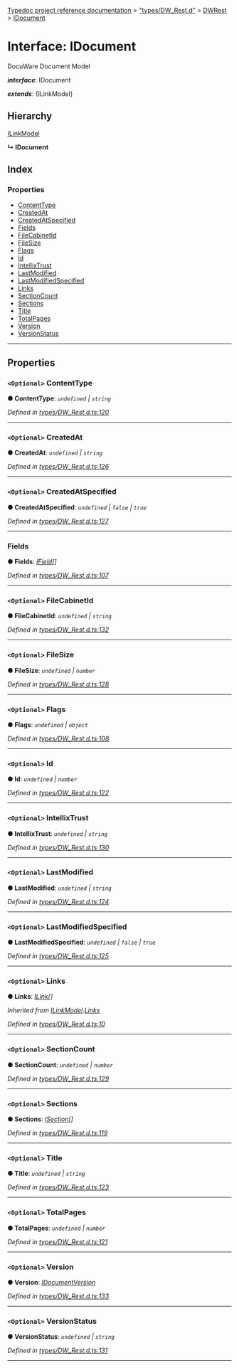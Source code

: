 [Typedoc project reference documentation](../README.md) > ["types/DW_Rest.d"](../modules/_types_dw_rest_d_.md) > [DWRest](../modules/_types_dw_rest_d_.dwrest.md) > [IDocument](../interfaces/_types_dw_rest_d_.dwrest.idocument.md)

# Interface: IDocument

DocuWare Document Model

*__interface__*: IDocument

*__extends__*: {ILinkModel}

## Hierarchy

 [ILinkModel](_types_dw_rest_d_.dwrest.ilinkmodel.md)

**↳ IDocument**

## Index

### Properties

* [ContentType](_types_dw_rest_d_.dwrest.idocument.md#contenttype)
* [CreatedAt](_types_dw_rest_d_.dwrest.idocument.md#createdat)
* [CreatedAtSpecified](_types_dw_rest_d_.dwrest.idocument.md#createdatspecified)
* [Fields](_types_dw_rest_d_.dwrest.idocument.md#fields)
* [FileCabinetId](_types_dw_rest_d_.dwrest.idocument.md#filecabinetid)
* [FileSize](_types_dw_rest_d_.dwrest.idocument.md#filesize)
* [Flags](_types_dw_rest_d_.dwrest.idocument.md#flags)
* [Id](_types_dw_rest_d_.dwrest.idocument.md#id)
* [IntellixTrust](_types_dw_rest_d_.dwrest.idocument.md#intellixtrust)
* [LastModified](_types_dw_rest_d_.dwrest.idocument.md#lastmodified)
* [LastModifiedSpecified](_types_dw_rest_d_.dwrest.idocument.md#lastmodifiedspecified)
* [Links](_types_dw_rest_d_.dwrest.idocument.md#links)
* [SectionCount](_types_dw_rest_d_.dwrest.idocument.md#sectioncount)
* [Sections](_types_dw_rest_d_.dwrest.idocument.md#sections)
* [Title](_types_dw_rest_d_.dwrest.idocument.md#title)
* [TotalPages](_types_dw_rest_d_.dwrest.idocument.md#totalpages)
* [Version](_types_dw_rest_d_.dwrest.idocument.md#version)
* [VersionStatus](_types_dw_rest_d_.dwrest.idocument.md#versionstatus)

---

## Properties

<a id="contenttype"></a>

### `<Optional>` ContentType

**● ContentType**: *`undefined` \| `string`*

*Defined in [types/DW_Rest.d.ts:120](https://github.com/DocuWare/REST-Sample-TS/blob/master/src/types/DW_Rest.d.ts#L120)*

___
<a id="createdat"></a>

### `<Optional>` CreatedAt

**● CreatedAt**: *`undefined` \| `string`*

*Defined in [types/DW_Rest.d.ts:126](https://github.com/DocuWare/REST-Sample-TS/blob/master/src/types/DW_Rest.d.ts#L126)*

___
<a id="createdatspecified"></a>

### `<Optional>` CreatedAtSpecified

**● CreatedAtSpecified**: *`undefined` \| `false` \| `true`*

*Defined in [types/DW_Rest.d.ts:127](https://github.com/DocuWare/REST-Sample-TS/blob/master/src/types/DW_Rest.d.ts#L127)*

___
<a id="fields"></a>

###  Fields

**● Fields**: *[IField](_types_dw_rest_d_.dwrest.ifield.md)[]*

*Defined in [types/DW_Rest.d.ts:107](https://github.com/DocuWare/REST-Sample-TS/blob/master/src/types/DW_Rest.d.ts#L107)*

___
<a id="filecabinetid"></a>

### `<Optional>` FileCabinetId

**● FileCabinetId**: *`undefined` \| `string`*

*Defined in [types/DW_Rest.d.ts:132](https://github.com/DocuWare/REST-Sample-TS/blob/master/src/types/DW_Rest.d.ts#L132)*

___
<a id="filesize"></a>

### `<Optional>` FileSize

**● FileSize**: *`undefined` \| `number`*

*Defined in [types/DW_Rest.d.ts:128](https://github.com/DocuWare/REST-Sample-TS/blob/master/src/types/DW_Rest.d.ts#L128)*

___
<a id="flags"></a>

### `<Optional>` Flags

**● Flags**: *`undefined` \| `object`*

*Defined in [types/DW_Rest.d.ts:108](https://github.com/DocuWare/REST-Sample-TS/blob/master/src/types/DW_Rest.d.ts#L108)*

___
<a id="id"></a>

### `<Optional>` Id

**● Id**: *`undefined` \| `number`*

*Defined in [types/DW_Rest.d.ts:122](https://github.com/DocuWare/REST-Sample-TS/blob/master/src/types/DW_Rest.d.ts#L122)*

___
<a id="intellixtrust"></a>

### `<Optional>` IntellixTrust

**● IntellixTrust**: *`undefined` \| `string`*

*Defined in [types/DW_Rest.d.ts:130](https://github.com/DocuWare/REST-Sample-TS/blob/master/src/types/DW_Rest.d.ts#L130)*

___
<a id="lastmodified"></a>

### `<Optional>` LastModified

**● LastModified**: *`undefined` \| `string`*

*Defined in [types/DW_Rest.d.ts:124](https://github.com/DocuWare/REST-Sample-TS/blob/master/src/types/DW_Rest.d.ts#L124)*

___
<a id="lastmodifiedspecified"></a>

### `<Optional>` LastModifiedSpecified

**● LastModifiedSpecified**: *`undefined` \| `false` \| `true`*

*Defined in [types/DW_Rest.d.ts:125](https://github.com/DocuWare/REST-Sample-TS/blob/master/src/types/DW_Rest.d.ts#L125)*

___
<a id="links"></a>

### `<Optional>` Links

**● Links**: *[ILink](_types_dw_rest_d_.dwrest.ilink.md)[]*

*Inherited from [ILinkModel](_types_dw_rest_d_.dwrest.ilinkmodel.md).[Links](_types_dw_rest_d_.dwrest.ilinkmodel.md#links)*

*Defined in [types/DW_Rest.d.ts:10](https://github.com/DocuWare/REST-Sample-TS/blob/master/src/types/DW_Rest.d.ts#L10)*

___
<a id="sectioncount"></a>

### `<Optional>` SectionCount

**● SectionCount**: *`undefined` \| `number`*

*Defined in [types/DW_Rest.d.ts:129](https://github.com/DocuWare/REST-Sample-TS/blob/master/src/types/DW_Rest.d.ts#L129)*

___
<a id="sections"></a>

### `<Optional>` Sections

**● Sections**: *[ISection](_types_dw_rest_d_.dwrest.isection.md)[]*

*Defined in [types/DW_Rest.d.ts:119](https://github.com/DocuWare/REST-Sample-TS/blob/master/src/types/DW_Rest.d.ts#L119)*

___
<a id="title"></a>

### `<Optional>` Title

**● Title**: *`undefined` \| `string`*

*Defined in [types/DW_Rest.d.ts:123](https://github.com/DocuWare/REST-Sample-TS/blob/master/src/types/DW_Rest.d.ts#L123)*

___
<a id="totalpages"></a>

### `<Optional>` TotalPages

**● TotalPages**: *`undefined` \| `number`*

*Defined in [types/DW_Rest.d.ts:121](https://github.com/DocuWare/REST-Sample-TS/blob/master/src/types/DW_Rest.d.ts#L121)*

___
<a id="version"></a>

### `<Optional>` Version

**● Version**: *[IDocumentVersion](_types_dw_rest_d_.dwrest.idocumentversion.md)*

*Defined in [types/DW_Rest.d.ts:133](https://github.com/DocuWare/REST-Sample-TS/blob/master/src/types/DW_Rest.d.ts#L133)*

___
<a id="versionstatus"></a>

### `<Optional>` VersionStatus

**● VersionStatus**: *`undefined` \| `string`*

*Defined in [types/DW_Rest.d.ts:131](https://github.com/DocuWare/REST-Sample-TS/blob/master/src/types/DW_Rest.d.ts#L131)*

___

